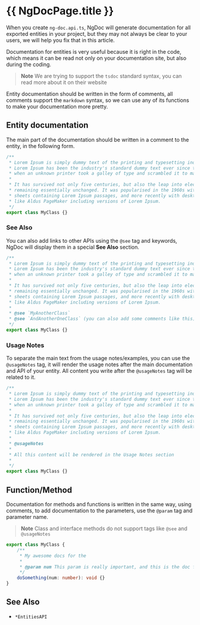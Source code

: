 # {{ NgDocPage.title }}

When you create `ng-doc.api.ts`, NgDoc will generate documentation for all exported entities in your
project, but they may not always be clear to your users, we will help you fix that in this article.

Documentation for entities is very useful because it is right in the code, which means it can be
read not only on your documentation site, but also during the coding.

> **Note**
> We are trying to support the `tsdoc` standard syntax, you can read more about it on their website

Entity documentation should be written in the form of comments, all comments support the `markdown`
syntax, so we can use any of its functions to make your documentation more pretty.

## Entity documentation

The main part of the documentation should be written in a comment to the entity, in the following
form.

```typescript
/**
 * Lorem Ipsum is simply dummy text of the printing and typesetting industry.
 * Lorem Ipsum has been the industry's standard dummy text ever since the 1500s,
 * when an unknown printer took a galley of type and scrambled it to make a type specimen book.
 *
 * It has survived not only five centuries, but also the leap into electronic typesetting,
 * remaining essentially unchanged. It was popularised in the 1960s with the release of Letraset
 * sheets containing Lorem Ipsum passages, and more recently with desktop publishing software
 * like Aldus PageMaker including versions of Lorem Ipsum.
 */
export class MyClass {}
```

### See Also

You can also add links to other APIs using the `@see` tag and keywords, NgDoc will display them in a
special **See Also** section.

```typescript
/**
 * Lorem Ipsum is simply dummy text of the printing and typesetting industry.
 * Lorem Ipsum has been the industry's standard dummy text ever since the 1500s,
 * when an unknown printer took a galley of type and scrambled it to make a type specimen book.
 *
 * It has survived not only five centuries, but also the leap into electronic typesetting,
 * remaining essentially unchanged. It was popularised in the 1960s with the release of Letraset
 * sheets containing Lorem Ipsum passages, and more recently with desktop publishing software
 * like Aldus PageMaker including versions of Lorem Ipsum.
 *
 * @see `MyAnotherClass`
 * @see `AndAnotherOneClass` (you can also add some comments like this)
 */
export class MyClass {}
```

### Usage Notes

To separate the main text from the usage notes/examples, you can use the `@usageNotes` tag, it will
render
the usage notes after the main documentation and API of your entity.
All content you write after the `@usageNotes` tag will be related to it.

```typescript
/**
 * Lorem Ipsum is simply dummy text of the printing and typesetting industry.
 * Lorem Ipsum has been the industry's standard dummy text ever since the 1500s,
 * when an unknown printer took a galley of type and scrambled it to make a type specimen book.
 *
 * It has survived not only five centuries, but also the leap into electronic typesetting,
 * remaining essentially unchanged. It was popularised in the 1960s with the release of Letraset
 * sheets containing Lorem Ipsum passages, and more recently with desktop publishing software
 * like Aldus PageMaker including versions of Lorem Ipsum.
 *
 * @usageNotes
 *
 * All this content will be rendered in the Usage Notes section
 *
 */
export class MyClass {}
```

## Function/Method

Documentation for methods and functions is written in the same way, using comments,
to add documentation to the parameters, use the `@param` tag and parameter name.

> **Note**
> Class and interface methods do not support tags like `@see` and `@usageNotes`

```typescript
export class MyClass {
	/**
	 * My awesome docs for the
	 *
	 * @param num This param is really important, and this is the doc for it
	 */
	doSomething(num: number): void {}
}
```

## See Also

-   `*EntitiesAPI`

